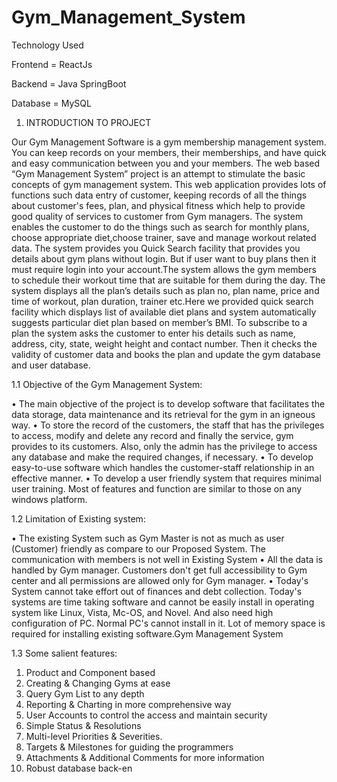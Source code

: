 # Gym_Management_System

Technology Used

Frontend = ReactJs

Backend = Java SpringBoot

Database = MySQL

1. INTRODUCTION TO PROJECT

Our Gym Management Software is a gym membership management system. You can keep records on your members, their memberships, and have quick and easy communication between you and your members. The web based “Gym Management  System” project is an attempt to stimulate the basic concepts of gym management system.
This web application provides lots of functions such data entry of customer, keeping  records of all the things about customer's fees, plan, and physical fitness which help to  provide good quality of services to customer from Gym managers. The system enables  the customer to do the things such as search for monthly plans, choose appropriate diet,choose trainer, save and manage workout related data. The system provides you Quick Search facility that provides you details 
about gym plans without login. But if user want to buy plans then it must require login into your account.The system allows the gym members to schedule their workout time that are suitable for them during the day. The system displays all the plan’s details such as plan no, plan name, price and time of workout, plan duration, trainer etc.Here we provided quick search facility which displays list of available diet  plans and system automatically suggests particular diet plan based on member’s BMI. To subscribe to a plan the system asks the customer to enter his details such as name, address, city, state, weight height and contact number. Then it checks the validity of customer data and books the plan and update the gym database and user database.


1.1 Objective of the Gym Management System:

• The main objective of the project is to develop software that facilitates the data storage, data maintenance and its retrieval for the gym in an igneous way.
• To store the record of the customers, the staff that has the privileges to access, 
modify and delete any record and finally the service, gym provides to its customers. Also, only the admin has the privilege to access any database and 
make the required changes, if necessary.
• To develop easy-to-use software which handles the customer-staff relationship in an effective manner.
• To develop a user friendly system that requires minimal user training. Most of features and function are similar to those on any windows platform.
                                                                   
 1.2 Limitation of Existing system:

• The existing System such as Gym Master is not as much as user (Customer) friendly as compare to our Proposed System. The communication with members 
is not well in Existing System
• All the data is handled by Gym manager. Customers don't get full accessibility to Gym center and all permissions are allowed only for Gym manager. 
• Today's System cannot take effort out of finances and debt collection. Today's systems are time taking software and cannot be easily install in operating system 
like Linux, Vista, Mc-OS, and Novel. And also need high configuration of PC. Normal PC's cannot install in it. Lot of memory space is required for installing 
existing software.Gym Management System

1.3 Some salient features:

1. Product and Component based
2. Creating & Changing Gyms at ease
3. Query Gym List to any depth
4. Reporting & Charting in more comprehensive way
5. User Accounts to control the access and maintain security
6. Simple Status & Resolutions
7. Multi-level Priorities & Severities.
8. Targets & Milestones for guiding the programmers
9. Attachments & Additional Comments for more information
10. Robust database back-en
